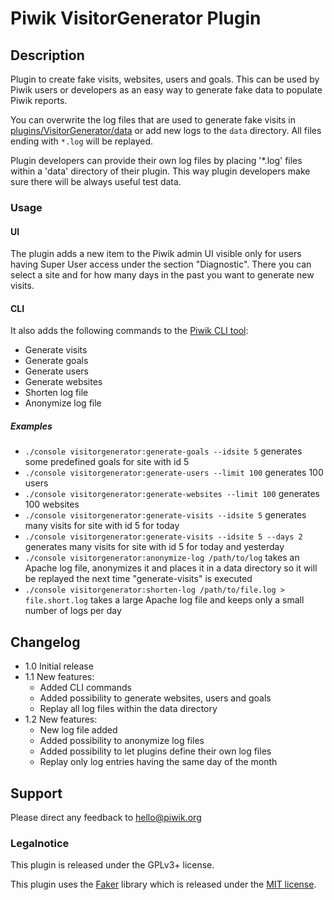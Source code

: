 # Piwik VisitorGenerator Plugin

## Description

Plugin to create fake visits, websites, users and goals. This can be used by Piwik users or developers as an easy way to generate fake data to populate Piwik reports.

You can overwrite the log files that are used to generate fake visits in [plugins/VisitorGenerator/data](https://github.com/piwik/plugin-VisitorGenerator/blob/master/data) or add new logs to the `data` directory. All files ending with `*.log` will be replayed.

Plugin developers can provide their own log files by placing '*.log' files within a 'data' directory of their plugin. This way plugin developers make sure there will be always useful test data.

### Usage 

#### UI
The plugin adds a new item to the Piwik admin UI visible only for users having Super User access under the section "Diagnostic". There you can select a site and for how many days in the past you want to generate new visits.

#### CLI
It also adds the following commands to the [Piwik CLI tool](http://developer.piwik.org/guides/piwik-on-the-command-line):

* Generate visits
* Generate goals
* Generate users
* Generate websites
* Shorten log file
* Anonymize log file

##### Examples
* `./console visitorgenerator:generate-goals --idsite 5` generates some predefined goals for site with id 5
* `./console visitorgenerator:generate-users --limit 100`  generates 100 users
* `./console visitorgenerator:generate-websites --limit 100` generates 100 websites
* `./console visitorgenerator:generate-visits --idsite 5`  generates many visits for site with id 5 for today
* `./console visitorgenerator:generate-visits --idsite 5 --days 2` generates many visits for site with id 5 for today and yesterday
* `./console visitorgenerator:anonymize-log /path/to/log` takes an Apache log file, anonymizes it and places it in a data directory so it will be replayed the next time "generate-visits" is executed
* `./console visitorgenerator:shorten-log /path/to/file.log > file.short.log` takes a large Apache log file and keeps only a small number of logs per day

## Changelog

- 1.0 Initial release
- 1.1 New features:
   * Added CLI commands
   * Added possibility to generate websites, users and goals
   * Replay all log files within the data directory
- 1.2 New features:
   * New log file added
   * Added possibility to anonymize log files
   * Added possibility to let plugins define their own log files
   * Replay only log entries having the same day of the month

## Support

Please direct any feedback to [hello@piwik.org](mailto:hello@piwik.org)

### Legalnotice

This plugin is released under the GPLv3+ license.

This plugin uses the [Faker](libs/Faker/readme.md) library which is released under the [MIT license](libs/Faker/LICENSE).
